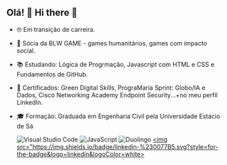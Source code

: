 ## Olá! 👋  Hi there 👋 


- 🤓 Em transição de carreira.
- 🌱 Sócia da BLW GAME - games humanitários, games com impacto social.
- 📚 Estudando: Lógica de Progrmação, Javascript com HTML e CSS e Fundamentos de GitHub.
- 🥇 Certificados: Green Digital Skills, PrograMaria Sprint: Globo/IA e Dados, Cisco Networking Academy Endpoint Security...+no meu perfil LinkedIn.
- 🎓 Formação: Graduada em Engenharia Civil pela Universidade Estácio de Sá


  ![Visual Studio Code](https://img.shields.io/badge/Visual%20Studio%20Code-0078d7.svg?style=for-the-badge&logo=visual-studio-code&logoColor=white)
  ![JavaScript](https://img.shields.io/badge/javascript-%23323330.svg?style=for-the-badge&logo=javascript&logoColor=%23F7DF1E)
  <img alt="Duolingo" src="https://img.shields.io/badge/Duolingo-%234DC730.svg?style=for-the-badge&logo=Duolingo&logoColor=white"/>
  <a href ="https://br.linkedin.com/in/daniela-dos-santos-blwgamebr"><img src="https://img.shields.io/badge/linkedin-%230077B5.svg?style=for-the-badge&logo=linkedin&logoColor=white>
 
